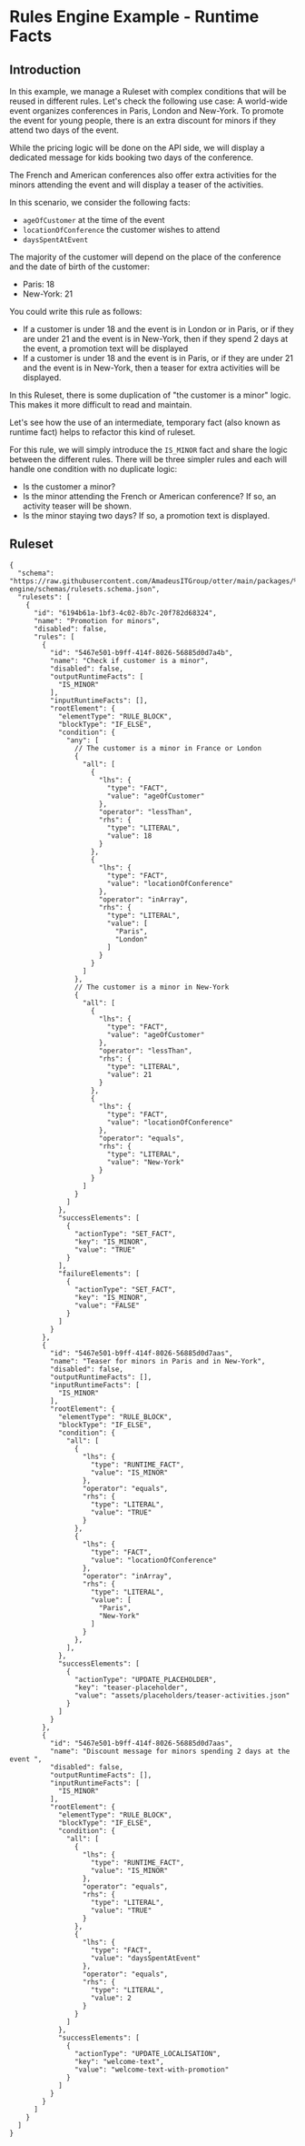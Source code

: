 # Rules Engine Example - Runtime Facts

## Introduction

In this example, we manage a Ruleset with complex conditions that will be reused in different rules.
Let's check the following use case:
A world-wide event organizes conferences in Paris, London and New-York. To promote the event for young people, there is an
extra discount for minors if they attend two days of the event. 

While the pricing logic will be done on the API side, we will display a dedicated message for kids booking two days of the
conference.

The French and American conferences also offer extra activities for the minors attending the event and will display a teaser of the
activities.

In this scenario, we consider the following facts:
* `ageOfCustomer` at the time of the event
* `locationOfConference` the customer wishes to attend
* `daysSpentAtEvent`

The majority of the customer will depend on the place of the conference and the date of birth of the customer:
* Paris: 18
* New-York: 21

You could write this rule as follows:
* If a customer is under 18 and the event is in London or in Paris, or if they are under 21 and the event is in New-York,
then if they spend 2 days at the event, a promotion text will be displayed
* If a customer is under 18 and the event is in Paris, or if they are under 21 and the event is in New-York, then a teaser
for extra activities will be displayed.

In this Ruleset, there is some duplication of "the customer is a minor" logic. This makes it more difficult to
read and maintain.

Let's see how the use of an intermediate, temporary fact (also known as runtime fact) helps to refactor this kind of 
ruleset.

For this rule, we will simply introduce the `IS_MINOR` fact and share the logic between the different rules.
There will be three simpler rules and each will handle one condition with no duplicate logic:
* Is the customer a minor?
* Is the minor attending the French or American conference? If so, an activity teaser will be shown. 
* Is the minor staying two days? If so, a promotion text is displayed.

## Ruleset

```json5
{
  "schema": "https://raw.githubusercontent.com/AmadeusITGroup/otter/main/packages/%40o3r/rules-engine/schemas/rulesets.schema.json",
  "rulesets": [
    {
      "id": "6194b61a-1bf3-4c02-8b7c-20f782d68324",
      "name": "Promotion for minors",
      "disabled": false,
      "rules": [
        {
          "id": "5467e501-b9ff-414f-8026-56885d0d7a4b",
          "name": "Check if customer is a minor",
          "disabled": false,
          "outputRuntimeFacts": [
            "IS_MINOR"
          ],
          "inputRuntimeFacts": [],
          "rootElement": {
            "elementType": "RULE_BLOCK",
            "blockType": "IF_ELSE",
            "condition": {
              "any": [
                // The customer is a minor in France or London
                {
                  "all": [
                    {
                      "lhs": {
                        "type": "FACT",
                        "value": "ageOfCustomer"
                      },
                      "operator": "lessThan",
                      "rhs": {
                        "type": "LITERAL",
                        "value": 18
                      }
                    },
                    {
                      "lhs": {
                        "type": "FACT",
                        "value": "locationOfConference"
                      },
                      "operator": "inArray",
                      "rhs": {
                        "type": "LITERAL",
                        "value": [
                          "Paris",
                          "London"
                        ]
                      }
                    }
                  ]
                },
                // The customer is a minor in New-York
                {
                  "all": [
                    {
                      "lhs": {
                        "type": "FACT",
                        "value": "ageOfCustomer"
                      },
                      "operator": "lessThan",
                      "rhs": {
                        "type": "LITERAL",
                        "value": 21
                      }
                    },
                    {
                      "lhs": {
                        "type": "FACT",
                        "value": "locationOfConference"
                      },
                      "operator": "equals",
                      "rhs": {
                        "type": "LITERAL",
                        "value": "New-York"
                      }
                    }
                  ]
                }
              ]
            },
            "successElements": [
              {
                "actionType": "SET_FACT",
                "key": "IS_MINOR",
                "value": "TRUE"
              }
            ],
            "failureElements": [
              {
                "actionType": "SET_FACT",
                "key": "IS_MINOR",
                "value": "FALSE"
              }
            ]
          }
        },
        {
          "id": "5467e501-b9ff-414f-8026-56885d0d7aas",
          "name": "Teaser for minors in Paris and in New-York",
          "disabled": false,
          "outputRuntimeFacts": [],
          "inputRuntimeFacts": [
            "IS_MINOR"
          ],
          "rootElement": {
            "elementType": "RULE_BLOCK",
            "blockType": "IF_ELSE",
            "condition": {
              "all": [
                {
                  "lhs": {
                    "type": "RUNTIME_FACT",
                    "value": "IS_MINOR"
                  },
                  "operator": "equals",
                  "rhs": {
                    "type": "LITERAL",
                    "value": "TRUE"
                  }
                },
                {
                  "lhs": {
                    "type": "FACT",
                    "value": "locationOfConference"
                  },
                  "operator": "inArray",
                  "rhs": {
                    "type": "LITERAL",
                    "value": [
                      "Paris",
                      "New-York"
                    ]
                  }
                },
              ],
            },
            "successElements": [
              {
                "actionType": "UPDATE_PLACEHOLDER",
                "key": "teaser-placeholder",
                "value": "assets/placeholders/teaser-activities.json"
              }
            ]
          }
        },
        {
          "id": "5467e501-b9ff-414f-8026-56885d0d7aas",
          "name": "Discount message for minors spending 2 days at the event ",
          "disabled": false,
          "outputRuntimeFacts": [],
          "inputRuntimeFacts": [
            "IS_MINOR"
          ],
          "rootElement": {
            "elementType": "RULE_BLOCK",
            "blockType": "IF_ELSE",
            "condition": {
              "all": [
                {
                  "lhs": {
                    "type": "RUNTIME_FACT",
                    "value": "IS_MINOR"
                  },
                  "operator": "equals",
                  "rhs": {
                    "type": "LITERAL",
                    "value": "TRUE"
                  }
                },
                {
                  "lhs": {
                    "type": "FACT",
                    "value": "daysSpentAtEvent"
                  },
                  "operator": "equals",
                  "rhs": {
                    "type": "LITERAL",
                    "value": 2
                  }
                }
              ]
            },
            "successElements": [
              {
                "actionType": "UPDATE_LOCALISATION",
                "key": "welcome-text",
                "value": "welcome-text-with-promotion"
              }
            ]
          }
        }
      ]
    }
  ]
}
```
